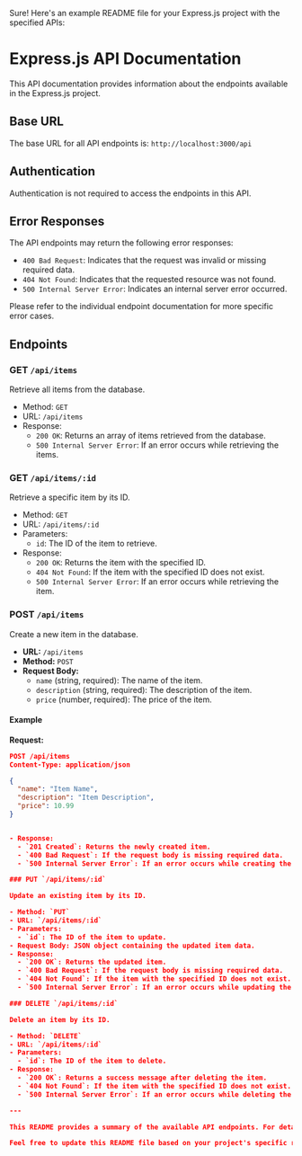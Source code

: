 Sure! Here's an example README file for your Express.js project with the specified APIs:

# Express.js API Documentation

This API documentation provides information about the endpoints available in the Express.js project.

## Base URL

The base URL for all API endpoints is: `http://localhost:3000/api`

## Authentication

Authentication is not required to access the endpoints in this API.

## Error Responses

The API endpoints may return the following error responses:

- `400 Bad Request`: Indicates that the request was invalid or missing required data.
- `404 Not Found`: Indicates that the requested resource was not found.
- `500 Internal Server Error`: Indicates an internal server error occurred.

Please refer to the individual endpoint documentation for more specific error cases.

## Endpoints

### GET `/api/items`

Retrieve all items from the database.

- Method: `GET`
- URL: `/api/items`
- Response:
  - `200 OK`: Returns an array of items retrieved from the database.
  - `500 Internal Server Error`: If an error occurs while retrieving the items.

### GET `/api/items/:id`

Retrieve a specific item by its ID.

- Method: `GET`
- URL: `/api/items/:id`
- Parameters:
  - `id`: The ID of the item to retrieve.
- Response:
  - `200 OK`: Returns the item with the specified ID.
  - `404 Not Found`: If the item with the specified ID does not exist.
  - `500 Internal Server Error`: If an error occurs while retrieving the item.

### POST `/api/items`

Create a new item in the database.

- **URL:** `/api/items`
- **Method:** `POST`
- **Request Body:**
  - `name` (string, required): The name of the item.
  - `description` (string, required): The description of the item.
  - `price` (number, required): The price of the item.

#### Example

**Request:**

```json
POST /api/items
Content-Type: application/json

{
  "name": "Item Name",
  "description": "Item Description",
  "price": 10.99
}


- Response:
  - `201 Created`: Returns the newly created item.
  - `400 Bad Request`: If the request body is missing required data.
  - `500 Internal Server Error`: If an error occurs while creating the item.

### PUT `/api/items/:id`

Update an existing item by its ID.

- Method: `PUT`
- URL: `/api/items/:id`
- Parameters:
  - `id`: The ID of the item to update.
- Request Body: JSON object containing the updated item data.
- Response:
  - `200 OK`: Returns the updated item.
  - `400 Bad Request`: If the request body is missing required data.
  - `404 Not Found`: If the item with the specified ID does not exist.
  - `500 Internal Server Error`: If an error occurs while updating the item.

### DELETE `/api/items/:id`

Delete an item by its ID.

- Method: `DELETE`
- URL: `/api/items/:id`
- Parameters:
  - `id`: The ID of the item to delete.
- Response:
  - `200 OK`: Returns a success message after deleting the item.
  - `404 Not Found`: If the item with the specified ID does not exist.
  - `500 Internal Server Error`: If an error occurs while deleting the item.

---

This README provides a summary of the available API endpoints. For detailed information on how to interact with each endpoint, please refer to the corresponding endpoint documentation.

Feel free to update this README file based on your project's specific requirements and additional details you want to include.